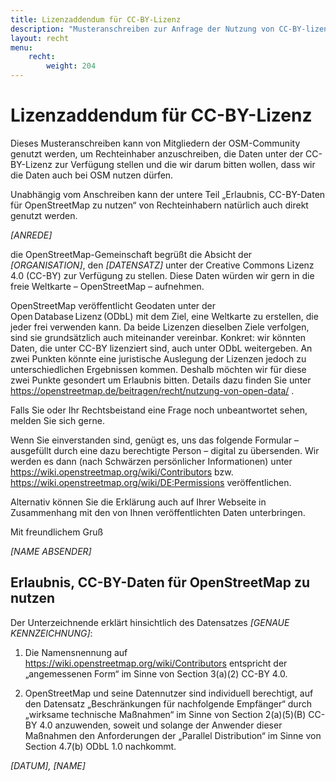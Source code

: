 ```yaml
---
title: Lizenzaddendum für CC-BY-Lizenz
description: "Musteranschreiben zur Anfrage der Nutzung von CC-BY-lizenzierten Daten bei OpenStreetMap und wichtige rechtliche Details zur Lizenzvereinbarkeit."
layout: recht
menu:
    recht:
        weight: 204
---
```


# Lizenzaddendum für CC-BY-Lizenz

Dieses Musteranschreiben kann von Mitgliedern der OSM-Community genutzt werden,
um Rechteinhaber anzuschreiben, die Daten unter der CC-BY-Lizenz zur Verfügung
stellen und die wir darum bitten wollen, dass wir die Daten auch bei OSM nutzen
dürfen.

Unabhängig vom Anschreiben kann der untere Teil „Erlaubnis, CC-BY-Daten für
OpenStreetMap zu nutzen“ von Rechteinhabern natürlich auch direkt genutzt
werden.

<div class="waiver-template">

<var>[ANREDE]</var>

die OpenStreetMap-Gemeinschaft begrüßt die Absicht der
<var>[ORGANISATION]</var>, den <var>[DATENSATZ]</var> unter der Creative
Commons Lizenz 4.0 (CC-BY) zur Verfügung zu stellen. Diese Daten würden wir
gern in die freie Weltkarte – OpenStreetMap – aufnehmen.

OpenStreetMap veröffentlicht Geodaten unter der Open Database Lizenz (ODbL) mit
dem Ziel, eine Weltkarte zu erstellen, die jeder frei verwenden kann. Da beide
Lizenzen dieselben Ziele verfolgen, sind sie grundsätzlich auch miteinander
vereinbar. Konkret: wir könnten Daten, die unter CC-BY lizenziert sind, auch
unter ODbL weitergeben. An zwei Punkten könnte eine juristische Auslegung
der Lizenzen jedoch zu unterschiedlichen Ergebnissen kommen. Deshalb möchten wir für diese
zwei Punkte gesondert um Erlaubnis bitten. Details dazu finden Sie unter
https://openstreetmap.de/beitragen/recht/nutzung-von-open-data/ .

Falls Sie oder Ihr Rechtsbeistand eine Frage noch unbeantwortet sehen, melden
Sie sich gerne.

Wenn Sie einverstanden sind, genügt es, uns das folgende Formular – ausgefüllt
durch eine dazu berechtigte Person – digital zu übersenden. Wir werden es dann
(nach Schwärzen persönlicher Informationen) unter
https://wiki.openstreetmap.org/wiki/Contributors bzw.
https://wiki.openstreetmap.org/wiki/DE:Permissions veröffentlichen.

Alternativ können Sie die Erklärung auch auf Ihrer Webseite in Zusammenhang mit
den von Ihnen veröffentlichten Daten unterbringen.

Mit freundlichem Gruß

<var>[NAME ABSENDER]</var>

## Erlaubnis, CC-BY-Daten für OpenStreetMap zu nutzen

Der Unterzeichnende erklärt hinsichtlich des Datensatzes <var>[GENAUE
KENNZEICHNUNG]</var>:

1. Die Namensnennung auf https://wiki.openstreetmap.org/wiki/Contributors
   entspricht der „angemessenen Form“ im Sinne von Section 3(a)(2) CC-BY 4.0.

2. OpenStreetMap und seine Datennutzer sind individuell berechtigt, auf den
   Datensatz „Beschränkungen für nachfolgende Empfänger“ durch „wirksame
   technische Maßnahmen“ im Sinne von Section 2(a)(5)(B) CC-BY 4.0 anzuwenden, soweit
   und solange der Anwender dieser Maßnahmen den Anforderungen der „Parallel
   Distribution“ im Sinne von Section 4.7(b) ODbL 1.0 nachkommt.

<var>[DATUM], [NAME]</var>

</div>

